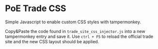 # PoE Trade CSS
Simple Javascript to enable custom CSS styles with tampermonkey.

Copy&Paste the code found in `trade_site_css_injector.js` into a new tampermonkey entry and save it. 
Use `ctrl + F5` to reload the official trade site and the new CSS layout should be applied.
